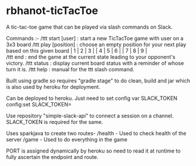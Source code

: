 # rbhanot-ticTacToe
A tic-tac-toe game that can be played via slash commands on Slack.

Commands :-
/ttt start [user] : start a new TicTacToe game with user on a 3x3 board
/ttt play [position] : choose an empty position for your next play based on this given board
           | 1 | 2 | 3 |
           | 4 | 5 | 6 |
           | 7 | 8 | 9 |  
/ttt end : end the game at the current state leading to your opponent's victory.
/ttt status : display current board status with a reminder of whose turn it is.
/ttt help : manual for the ttt slash command.

Built using gradle so requires "gradle stage" to do clean, build and jar which is also
used by heroku for deployment.

Can be deployed to heroku. Just need to set config var SLACK_TOKEN
config:set SLACK_TOKEN=<your slack token>

Use repository "simple-slack-api" to connect a session on a channel. SLACK_TOKEN is required for the same.

Uses sparkjava to create two routes-
/health - Used to check health of the server
/game - Used to do everything in the game

PORT is assigned dynamically by heroku so need to read it at runtime to fully ascertain the endpoint and route.
